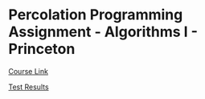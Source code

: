 # Percolation Programming Assignment - Algorithms I - Princeton

[Course Link](https://www.coursera.org/learn/algorithms-part1/home/welcome)

[Test Results](results.log)